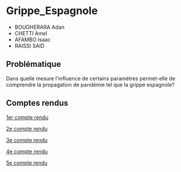 # Grippe_Espagnole

- BOUGHERARA Adan
- CHETTI Amel
- AFAMBO Isaac
- RAISSI SAID


## Problématique

Dans quelle mesure l'influence de certains paramètres permet-elle de comprendre la propagation de pandémie tel que la grippe espagnole?


## Comptes rendus

[1er compte rendu](https://are-dynamic-2018.github.io/Grippe-Espagnole/CompteRendu1)

[2e compte rendu](https://are-dynamic-2018.github.io/Grippe-Espagnole/CompteRendu2)

[3e compte rendu](https://are-dynamic-2018.github.io/Grippe-Espagnole/CompteRendu3)

[4e compte rendu](https://are-dynamic-2018.github.io/Grippe-Espagnole/CompteRendu4)

[5e compte rendu](https://are-dynamic-2018.github.io/Grippe-Espagnole/CompteRendu5)
